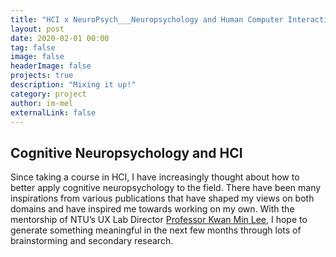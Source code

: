 ```yaml
---
title: "HCI x NeuroPsych___Neuropsychology and Human Computer Interaction"
layout: post
date: 2020-02-01 00:00
tag: false
image: false
headerImage: false
projects: true
description: "Mixing it up!"
category: project
author: im-mel
externalLink: false
---
```


## Cognitive Neuropsychology and HCI

Since taking a course in HCI, I have increasingly thought about how to better apply cognitive neuropsychology to the field. There have been many inspirations from various publications that have shaped my views on both domains and have inspired me towards working on my own. With the mentorship of NTU’s UX Lab Director [Professor Kwan Min Lee](http://research.ntu.edu.sg/expertise/academicprofile/Pages/StaffProfile.aspx?ST_EMAILID=kwanminlee), I hope to generate something meaningful in the next few months through lots of brainstorming and secondary research.
